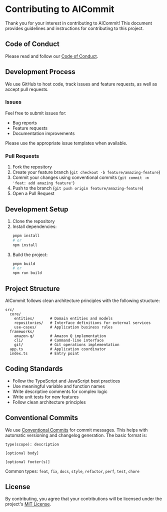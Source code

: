 # Contributing to AICommit

Thank you for your interest in contributing to AICommit! This document provides guidelines and instructions for contributing to this project.

## Code of Conduct

Please read and follow our [Code of Conduct](CODE_OF_CONDUCT.md).

## Development Process

We use GitHub to host code, track issues and feature requests, as well as accept pull requests.

### Issues

Feel free to submit issues for:
- Bug reports
- Feature requests
- Documentation improvements

Please use the appropriate issue templates when available.

### Pull Requests

1. Fork the repository
2. Create your feature branch (`git checkout -b feature/amazing-feature`)
3. Commit your changes using conventional commits (`git commit -m 'feat: add amazing feature'`)
4. Push to the branch (`git push origin feature/amazing-feature`)
5. Open a Pull Request

## Development Setup

1. Clone the repository
2. Install dependencies:
   ```bash
   pnpm install
   # or
   npm install
   ```
3. Build the project:
   ```bash
   pnpm build
   # or
   npm run build
   ```

## Project Structure

AICommit follows clean architecture principles with the following structure:

```
src/
  core/
    entities/       # Domain entities and models
    repositories/   # Interface definitions for external services
    use-cases/      # Application business rules
  frameworks/
    amazon-q/       # Amazon Q implementation
    cli/            # Command-line interface
    git/            # Git operations implementation
  app.ts            # Application coordinator
  index.ts          # Entry point
```

## Coding Standards

- Follow the TypeScript and JavaScript best practices
- Use meaningful variable and function names
- Write descriptive comments for complex logic
- Write unit tests for new features
- Follow clean architecture principles

## Conventional Commits

We use [Conventional Commits](https://www.conventionalcommits.org/) for commit messages. This helps with automatic versioning and changelog generation. The basic format is:

```
type(scope): description

[optional body]

[optional footer(s)]
```

Common types: `feat`, `fix`, `docs`, `style`, `refactor`, `perf`, `test`, `chore`

## License

By contributing, you agree that your contributions will be licensed under the project's [MIT License](LICENSE). 